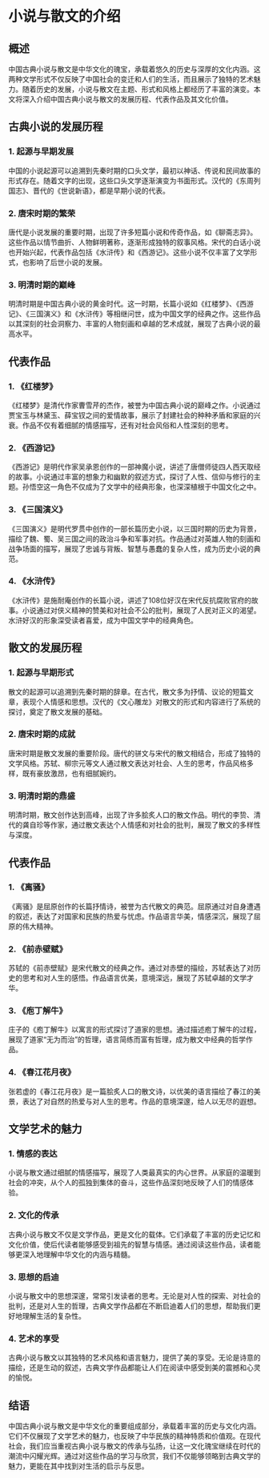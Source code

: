 # 小说与散文的介绍

## 概述

中国古典小说与散文是中华文化的瑰宝，承载着悠久的历史与深厚的文化内涵。这两种文学形式不仅反映了中国社会的变迁和人们的生活，而且展示了独特的艺术魅力。随着历史的发展，小说与散文在主题、形式和风格上都经历了丰富的演变。本文将深入介绍中国古典小说与散文的发展历程、代表作品及其文化价值。

## 古典小说的发展历程

### 1. 起源与早期发展

中国的小说起源可以追溯到先秦时期的口头文学，最初以神话、传说和民间故事的形式存在。随着文字的出现，这些口头文学逐渐演变为书面形式。汉代的《东周列国志》、晋代的《世说新语》，都是早期小说的代表。

### 2. 唐宋时期的繁荣

唐代是小说发展的重要时期，出现了许多短篇小说和传奇作品，如《聊斋志异》。这些作品以情节曲折、人物鲜明著称，逐渐形成独特的叙事风格。宋代的白话小说也开始兴起，代表作品包括《水浒传》和《西游记》。这些小说不仅丰富了文学形式，也影响了后世小说的发展。

### 3. 明清时期的巅峰

明清时期是中国古典小说的黄金时代。这一时期，长篇小说如《红楼梦》、《西游记》、《三国演义》和《水浒传》等相继问世，成为中国文学的经典之作。这些作品以其深刻的社会洞察力、丰富的人物刻画和卓越的艺术成就，展现了古典小说的最高水平。

## 代表作品

### 1. 《红楼梦》

《红楼梦》是清代作家曹雪芹的杰作，被誉为中国古典小说的巅峰之作。小说通过贾宝玉与林黛玉、薛宝钗之间的爱情故事，展示了封建社会的种种矛盾和家庭的兴衰。作品不仅有着细腻的情感描写，还有对社会风俗和人性深刻的思考。

### 2. 《西游记》

《西游记》是明代作家吴承恩创作的一部神魔小说，讲述了唐僧师徒四人西天取经的故事。小说通过丰富的想象力和幽默的叙述方式，探讨了人性、信仰与修行的主题。孙悟空这一角色不仅成为了文学中的经典形象，也深深植根于中国文化之中。

### 3. 《三国演义》

《三国演义》是明代罗贯中创作的一部长篇历史小说，以三国时期的历史为背景，描绘了魏、蜀、吴三国之间的政治斗争和军事对抗。作品通过对英雄人物的刻画和战争场面的描写，展现了忠诚与背叛、智慧与愚蠢的复杂人性，成为历史小说的典范。

### 4. 《水浒传》

《水浒传》是施耐庵创作的长篇小说，讲述了108位好汉在宋代反抗腐败官府的故事。小说通过对侠义精神的赞美和对社会不公的批判，展现了人民对正义的渴望。水浒好汉的形象深受读者喜爱，成为中国文学中的经典角色。

## 散文的发展历程

### 1. 起源与早期形式

散文的起源可以追溯到先秦时期的辞章。在古代，散文多为抒情、议论的短篇文章，表现个人情感和思想。汉代的《文心雕龙》对散文的形式和内容进行了系统的探讨，奠定了散文发展的基础。

### 2. 唐宋时期的成就

唐宋时期是散文发展的重要阶段。唐代的骈文与宋代的散文相结合，形成了独特的文学风格。苏轼、柳宗元等文人通过散文表达对社会、人生的思考，作品风格多样，既有豪放激昂，也有细腻婉约。

### 3. 明清时期的鼎盛

明清时期，散文创作达到高峰，出现了许多脍炙人口的散文作品。明代的李贽、清代的龚自珍等作家，通过散文表达个人情感和对社会的批判，展现了散文的多样性与深度。

## 代表作品

### 1. 《离骚》

《离骚》是屈原创作的长篇抒情诗，被誉为古代散文的典范。屈原通过对自身遭遇的叙述，表达了对国家和民族的热爱与忧虑。作品语言华美，情感深沉，展现了屈原的伟大精神。

### 2. 《前赤壁赋》

苏轼的《前赤壁赋》是宋代散文的经典之作。通过对赤壁的描绘，苏轼表达了对历史的思考和对人生的感悟。作品语言优美，意境深远，展现了苏轼卓越的文学才华。

### 3. 《庖丁解牛》

庄子的《庖丁解牛》以寓言的形式探讨了道家的思想。通过描述庖丁解牛的过程，展现了道家“无为而治”的哲理，语言简练而富有哲理，成为散文中经典的哲学作品。

### 4. 《春江花月夜》

张若虚的《春江花月夜》是一篇脍炙人口的散文诗，以优美的语言描绘了春江的美景，表达了对自然的热爱与对人生的思考。作品的意境深邃，给人以无尽的遐想。

## 文学艺术的魅力

### 1. 情感的表达

小说与散文通过细腻的情感描写，展现了人类最真实的内心世界。从家庭的温暖到社会的冲突，从个人的孤独到集体的奋斗，这些作品深刻地反映了人们的情感体验。

### 2. 文化的传承

古典小说与散文不仅是文学作品，更是文化的载体。它们承载了丰富的历史记忆和文化价值，使后代读者能够感受到祖先的智慧与情感。通过阅读这些作品，读者能够更深入地理解中华文化的内涵与精髓。

### 3. 思想的启迪

小说与散文中的思想深邃，常常引发读者的思考。无论是对人性的探索、对社会的批判，还是对人生的哲理，古典文学作品都在不断启迪着人们的思想，帮助我们更好地理解生活的复杂性。

### 4. 艺术的享受

古典小说与散文以其独特的艺术风格和语言魅力，提供了美的享受。无论是诗意的描绘，还是生动的叙述，古典文学作品都能让人们在阅读中感受到美的震撼和心灵的愉悦。

## 结语

中国古典小说与散文是中华文化的重要组成部分，承载着丰富的历史与文化内涵。它们不仅展现了文学艺术的魅力，也反映了中华民族的精神特质和价值观。在现代社会，我们应当重视古典小说与散文的传承与弘扬，让这一文化瑰宝继续在时代的潮流中闪耀光辉。通过对这些作品的学习与欣赏，我们不仅能够领略到古典文学的魅力，更能在其中找到对生活的启示与反思。